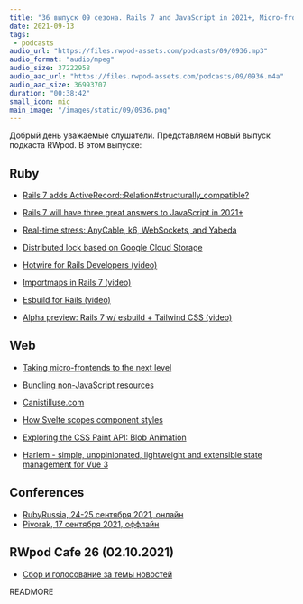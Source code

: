 ```yaml
---
title: "36 выпуск 09 сезона. Rails 7 and JavaScript in 2021+, Micro-frontends, Hotwire, Importmaps, Harlem и прочее"
date: 2021-09-13
tags:
 - podcasts
audio_url: "https://files.rwpod-assets.com/podcasts/09/0936.mp3"
audio_format: "audio/mpeg"
audio_size: 37222958
audio_aac_url: "https://files.rwpod-assets.com/podcasts/09/0936.m4a"
audio_aac_size: 36993707
duration: "00:38:42"
small_icon: mic
main_image: "/images/static/09/0936.png"
---
```


Добрый день уважаемые слушатели. Представляем новый выпуск подкаста RWpod. В этом выпуске:

## Ruby

 - [Rails 7 adds ActiveRecord::Relation#structurally_compatible?](https://blog.saeloun.com/2021/09/07/rails-7-adds-active-record-relation-structurally-compatible)
 - [Rails 7 will have three great answers to JavaScript in 2021+](https://world.hey.com/dhh/rails-7-will-have-three-great-answers-to-javascript-in-2021-8d68191b)
 - [Real-time stress: AnyCable, k6, WebSockets, and Yabeda](https://evilmartians.com/chronicles/real-time-stress-anycable-k6-websockets-and-yabeda)


 - [Distributed lock based on Google Cloud Storage](https://github.com/FooBarWidget/distributed-lock-google-cloud-storage-ruby)
 - [Hotwire for Rails Developers (video)](https://pragmaticstudio.com/hotwire-rails)
 - [Importmaps in Rails 7 (video)](https://youtu.be/veWpot6zfUQ)
 - [Esbuild for Rails (video)](https://youtu.be/qht_vqnYeEM)
 - [Alpha preview: Rails 7 w/ esbuild + Tailwind CSS (video)](https://youtu.be/JsNtLiph87Y)

## Web

 - [Taking micro-frontends to the next level](https://indepth.dev/posts/1477/taking-micro-frontends-to-the-next-level)
 - [Bundling non-JavaScript resources](https://web.dev/bundling-non-js-resources/)
 - [Canistilluse.com](https://blog.jim-nielsen.com/2021/canistilluse.com/)


 - [How Svelte scopes component styles](https://geoffrich.net/posts/svelte-scoped-styles/)
 - [Exploring the CSS Paint API: Blob Animation](https://css-tricks.com/exploring-the-css-paint-api-blob-animation/)
 - [Harlem - simple, unopinionated, lightweight and extensible state management for Vue 3](https://harlemjs.com/)

## Conferences

 - [RubyRussia, 24-25 сентября 2021, онлайн](https://rubyrussia.club)
 - [Pivorak, 17 сентября 2021, оффлайн](https://pivorak.com/)

## RWpod Cafe 26 (02.10.2021)

 - [Сбор и голосование за темы новостей](https://github.com/rwpod/cafe-discussions/discussions/11)


READMORE
